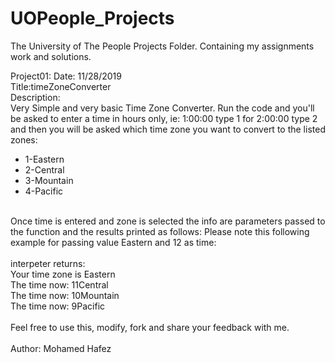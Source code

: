 # UOPeople_Projects
The University of The People Projects Folder. Containing my assignments work and solutions.

Project01: Date: 11/28/2019<br>
Title:timeZoneConverter<br>
Description:<br>
Very Simple and very basic Time Zone Converter. Run the code and you'll be asked to enter a time in hours only, ie: 1:00:00 type 1 for 2:00:00 type 2 and then you will be asked which time zone you want to convert to the listed zones:<br>
<ul>
  <li>1-Eastern</li>
  <li>2-Central</li>
  <li>3-Mountain</li>
  <li>4-Pacific</li>
</ul>
<br>
Once time is entered and zone is selected the info are parameters passed to the function and the results printed as follows:
Please note this following example for passing value Eastern and 12 as time:<br>
<br>
interpeter returns:
<br>
Your time zone is Eastern<br>
The time now: 11Central<br>
The time now: 10Mountain<br>
The time now: 9Pacific<br>
<br>
Feel free to use this, modify, fork and share your feedback with me.<br>
<br>
Author: Mohamed Hafez<br>

